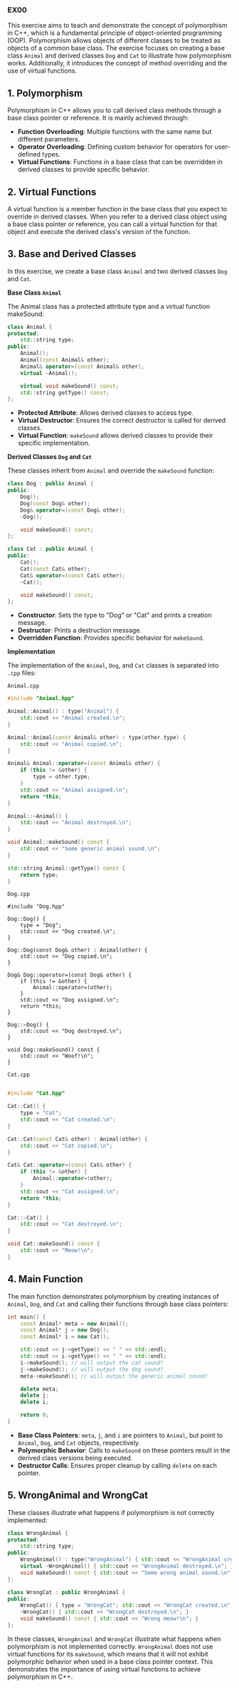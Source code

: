 ### EX00

This exercise aims to teach and demonstrate the concept of polymorphism in C++, which is a fundamental principle of object-oriented programming (OOP). Polymorphism allows objects of different classes to be treated as objects of a common base class.
The exercise focuses on creating a base class `Animal` and derived classes `Dog` and `Cat` to illustrate how polymorphism works. Additionally, it introduces the concept of method overriding and the use of virtual functions.

## 1. Polymorphism

Polymorphism in C++ allows you to call derived class methods through a base class pointer or reference. It is mainly achieved through:

- **Function Overloading**: Multiple functions with the same name but different parameters.
- **Operator Overloading**: Defining custom behavior for operators for user-defined types.
- **Virtual Functions**: Functions in a base class that can be overridden in derived classes to provide specific behavior.

## 2. Virtual Functions
A virtual function is a member function in the base class that you expect to override in derived classes.
When you refer to a derived class object using a base class pointer or reference, you can call a virtual function for that object and execute the derived class's version of the function.

## 3. Base and Derived Classes
In this exercise, we create a base class `Animal` and two derived classes `Dog` and `Cat`.

**Base Class `Animal`**

The Animal class has a protected attribute type and a virtual function makeSound:

```cpp
class Animal {
protected:
    std::string type;
public:
    Animal();
    Animal(const Animal& other);
    Animal& operator=(const Animal& other);
    virtual ~Animal();

    virtual void makeSound() const;
    std::string getType() const;
};
```

- **Protected Attribute**: Allows derived classes to access type.
- **Virtual Destructor**: Ensures the correct destructor is called for derived classes.
- **Virtual Function**: `makeSound` allows derived classes to provide their specific implementation.

**Derived Classes `Dog` and `Cat`**

These classes inherit from `Animal` and override the `makeSound` function:

```cpp
class Dog : public Animal {
public:
    Dog();
    Dog(const Dog& other);
    Dog& operator=(const Dog& other);
    ~Dog();

    void makeSound() const;
};

class Cat : public Animal {
public:
    Cat();
    Cat(const Cat& other);
    Cat& operator=(const Cat& other);
    ~Cat();

    void makeSound() const;
};
```

- **Constructor**: Sets the type to "Dog" or "Cat" and prints a creation message.
- **Destructor**: Prints a destruction message.
- **Overridden Function**: Provides specific behavior for `makeSound`.

**Implementation**

The implementation of the `Animal`, `Dog`, and `Cat` classes is separated into `.cpp` files:

`Animal.cpp`

```cpp
#include "Animal.hpp"

Animal::Animal() : type("Animal") {
    std::cout << "Animal created.\n";
}

Animal::Animal(const Animal& other) : type(other.type) {
    std::cout << "Animal copied.\n";
}

Animal& Animal::operator=(const Animal& other) {
    if (this != &other) {
        type = other.type;
    }
    std::cout << "Animal assigned.\n";
    return *this;
}

Animal::~Animal() {
    std::cout << "Animal destroyed.\n";
}

void Animal::makeSound() const {
    std::cout << "Some generic animal sound.\n";
}

std::string Animal::getType() const {
    return type;
}
```

`Dog.cpp`

```
#include "Dog.hpp"

Dog::Dog() {
    type = "Dog";
    std::cout << "Dog created.\n";
}

Dog::Dog(const Dog& other) : Animal(other) {
    std::cout << "Dog copied.\n";
}

Dog& Dog::operator=(const Dog& other) {
    if (this != &other) {
        Animal::operator=(other);
    }
    std::cout << "Dog assigned.\n";
    return *this;
}

Dog::~Dog() {
    std::cout << "Dog destroyed.\n";
}

void Dog::makeSound() const {
    std::cout << "Woof!\n";
}
```

`Cat.cpp`

```cpp

#include "Cat.hpp"

Cat::Cat() {
    type = "Cat";
    std::cout << "Cat created.\n";
}

Cat::Cat(const Cat& other) : Animal(other) {
    std::cout << "Cat copied.\n";
}

Cat& Cat::operator=(const Cat& other) {
    if (this != &other) {
        Animal::operator=(other);
    }
    std::cout << "Cat assigned.\n";
    return *this;
}

Cat::~Cat() {
    std::cout << "Cat destroyed.\n";
}

void Cat::makeSound() const {
    std::cout << "Meow!\n";
}
```

## 4. Main Function

The main function demonstrates polymorphism by creating instances of `Animal`, `Dog`, and `Cat` and calling their functions through base class pointers:

```cpp
int main() {
    const Animal* meta = new Animal();
    const Animal* j = new Dog();
    const Animal* i = new Cat();

    std::cout << j->getType() << " " << std::endl;
    std::cout << i->getType() << " " << std::endl;
    i->makeSound(); // will output the cat sound!
    j->makeSound(); // will output the dog sound!
    meta->makeSound(); // will output the generic animal sound!

    delete meta;
    delete j;
    delete i;

    return 0;
}
```

- **Base Class Pointers**: `meta`, `j`, and `i` are pointers to `Animal`, but point to `Animal`, `Dog`, and `Cat` objects, respectively.
- **Polymorphic Behavior**: Calls to `makeSound` on these pointers result in the derived class versions being executed.
- **Destructor Calls**: Ensures proper cleanup by calling `delete` on each pointer.

## 5. WrongAnimal and WrongCat

These classes illustrate what happens if polymorphism is not correctly implemented:

```cpp
class WrongAnimal {
protected:
    std::string type;
public:
    WrongAnimal() : type("WrongAnimal") { std::cout << "WrongAnimal created.\n"; }
    virtual ~WrongAnimal() { std::cout << "WrongAnimal destroyed.\n"; }
    void makeSound() const { std::cout << "Some wrong animal sound.\n"; }
};

class WrongCat : public WrongAnimal {
public:
    WrongCat() { type = "WrongCat"; std::cout << "WrongCat created.\n"; }
    ~WrongCat() { std::cout << "WrongCat destroyed.\n"; }
    void makeSound() const { std::cout << "Wrong meow!\n"; }
};
```

In these classes, `WrongAnimal` and `WrongCat` illustrate what happens when polymorphism is not implemented correctly. `WrongAnimal` does not use virtual functions for its `makeSound`, which means that it will not exhibit polymorphic behavior when used in a base class pointer context. This demonstrates the importance of using virtual functions to achieve polymorphism in C++.


